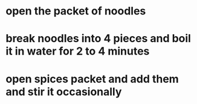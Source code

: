 # open the packet of noodles 
# break noodles into 4 pieces and boil it in water for 2 to 4 minutes
# open spices packet and add them and stir it occasionally
